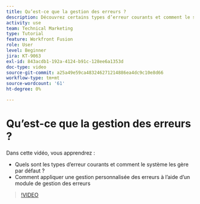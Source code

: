 ```yaml
---
title: Qu’est-ce que la gestion des erreurs ?
description: Découvrez certains types d’erreur courants et comment le système les gère par défaut, puis comment appliquer une gestion personnalisée des erreurs dans [!DNL Adobe Workfront Fusion].
activity: use
team: Technical Marketing
type: Tutorial
feature: Workfront Fusion
role: User
level: Beginner
jira: KT-9063
exl-id: 843acdb1-192a-4124-b91c-128ee6a1353d
doc-type: video
source-git-commit: a25a49e59ca483246271214886ea4dc9c10e8d66
workflow-type: tm+mt
source-wordcount: '61'
ht-degree: 0%

---
```


# Qu’est-ce que la gestion des erreurs ?

Dans cette vidéo, vous apprendrez :

* Quels sont les types d’erreur courants et comment le système les gère par défaut ?
* Comment appliquer une gestion personnalisée des erreurs à l’aide d’un module de gestion des erreurs

>[!VIDEO](https://video.tv.adobe.com/v/335304/?quality=12&learn=on)

